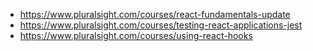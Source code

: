 - https://www.pluralsight.com/courses/react-fundamentals-update
- https://www.pluralsight.com/courses/testing-react-applications-jest
- https://www.pluralsight.com/courses/using-react-hooks